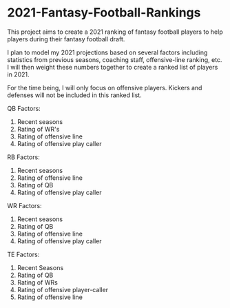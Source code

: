 # 2021-Fantasy-Football-Rankings
This project aims to create a 2021 ranking of fantasy football players to help players during their fantasy football draft.

I plan to model my 2021 projections based on several factors including statistics from previous seasons, coaching staff, offensive-line ranking, etc.  I will then weight these numbers together to create a ranked list of players in 2021.

For the time being, I will only focus on offensive players.  Kickers and defenses will not be included in this ranked list.

QB Factors:
  1. Recent seasons
  2. Rating of WR's
  3. Rating of offensive line
  4. Rating of offensive play caller

RB Factors: 
  1. Recent seasons
  2. Rating of offensive line
  3. Rating of QB
  4. Rating of offensive play caller

WR Factors:
  1. Recent seasons
  2. Rating of QB
  3. Rating of offensive line
  4. Rating of offensive play caller

TE Factors:
  1. Recent Seasons
  2. Rating of QB
  3. Rating of WRs
  4. Rating of offensive player-caller
  5. Rating of offensive line
